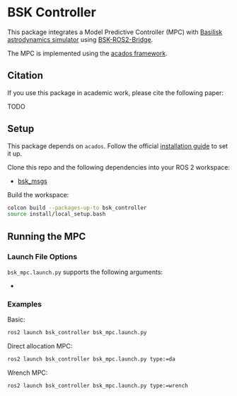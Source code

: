 # BSK Controller

This package integrates a Model Predictive Controller (MPC) with [Basilisk astrodynamics simulator](https://hanspeterschaub.info/basilisk/) using [BSK-ROS2-Bridge](https://github.com/Thomas-Chan-2019/srl-ros2-BSK-bridge.git).

The MPC is implemented using the [acados framework](https://github.com/acados/acados).

## Citation

If you use this package in academic work, please cite the following paper:

TODO

## Setup

This package depends on `acados`. Follow the official [installation guide](https://docs.acados.org/installation/) to set it up.

Clone this repo and the following dependencies into your ROS 2 workspace:

* [bsk\_msgs](https://github.com/E-Krantz/bsk_msgs.git)

Build the workspace:

```bash
colcon build --packages-up-to bsk_controller
source install/local_setup.bash
```

## Running the MPC 


### Launch File Options

`bsk_mpc.launch.py` supports the following arguments:

* 

### Examples
Basic:

```bash
ros2 launch bsk_controller bsk_mpc.launch.py
```

Direct allocation MPC:

```bash
ros2 launch bsk_controller bsk_mpc.launch.py type:=da
```

Wrench MPC:

```bash
ros2 launch bsk_controller bsk_mpc.launch.py type:=wrench
```
